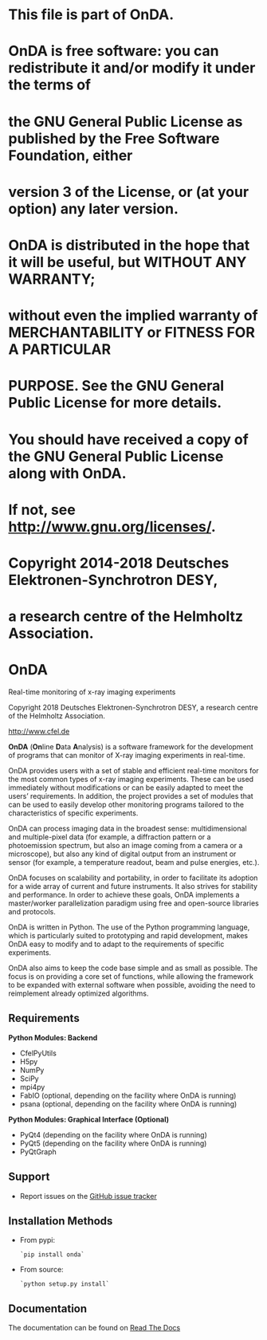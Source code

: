 # This file is part of OnDA.
#
# OnDA is free software: you can redistribute it and/or modify it under the terms of
# the GNU General Public License as published by the Free Software Foundation, either
# version 3 of the License, or (at your option) any later version.
#
# OnDA is distributed in the hope that it will be useful, but WITHOUT ANY WARRANTY;
# without even the implied warranty of MERCHANTABILITY or FITNESS FOR A PARTICULAR
# PURPOSE.  See the GNU General Public License for more details.
#
# You should have received a copy of the GNU General Public License along with OnDA.
# If not, see <http://www.gnu.org/licenses/>.
#
# Copyright 2014-2018 Deutsches Elektronen-Synchrotron DESY,
# a research centre of the Helmholtz Association.
OnDA
====

Real-time monitoring of x-ray imaging experiments

Copyright 2018 Deutsches Elektronen-Synchrotron DESY,
               a research centre of the Helmholtz Association.

<http://www.cfel.de>

**OnDA** (**On**line **D**ata **A**nalysis) is a software framework for the
development of programs that can monitor of X-ray imaging experiments in real-time.

OnDA provides users with a set of stable and efficient real-time monitors for the most
common types of x-ray imaging experiments. These can be used immediately without
modifications or can be easily adapted to meet the users’ requirements. In addition,
the project provides a set of modules that can be used to easily develop other
monitoring programs tailored to the characteristics of specific experiments.

OnDA can process imaging data in the broadest sense: multidimensional and
multiple-pixel data (for example, a diffraction pattern or a photoemission spectrum,
but also an image coming from a camera or a microscope), but also any kind of digital
output from an instrument or sensor (for example, a temperature readout, beam and
pulse energies, etc.).

OnDA focuses on scalability and portability, in order to facilitate its adoption for a
wide array of current and future instruments. It also strives for stability and
performance. In order to achieve these goals, OnDA implements a master/worker
parallelization paradigm using free and open-source libraries and protocols.

OnDA is written in Python. The use of the Python programming language, which is
particularly suited to prototyping and rapid development, makes OnDA easy to modify
and to adapt to the requirements of specific experiments.

OnDA also aims to keep the code base simple and as small as possible. The focus is on
providing a core set of functions, while allowing the framework to be expanded with
external software when possible, avoiding the need to reimplement already optimized
algorithms.

Requirements
------------

  **Python Modules: Backend**

  * CfelPyUtils
  * H5py
  * NumPy
  * SciPy
  * mpi4py
  * FabIO (optional, depending on the facility where OnDA is running)
  * psana (optional, depending on the facility where OnDA is running)


  **Python Modules: Graphical Interface (Optional)**

  * PyQt4 (depending on the facility where OnDA is running)
  * PyQt5 (depending on the facility where OnDA is running)
  * PyQtGraph

Support
-------

  * Report issues on the [GitHub issue tracker](https://github.com/ondateam/onda/issues)


Installation Methods
--------------------

  * From pypi:  

        `pip install onda`
  
  * From source:

        `python setup.py install`

Documentation
-------------

The documentation can be found on [Read The Docs](https://onda.readthedocs.io/en/latest)
